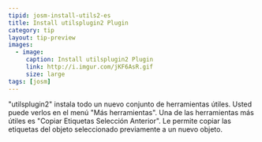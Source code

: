 ```yaml
---
tipid: josm-install-utils2-es
title: Install utilsplugin2 Plugin
category: tip
layout: tip-preview
images:
  - image:
     caption: Install utilsplugin2 Plugin
     link: http://i.imgur.com/jKF6AsR.gif
     size: large
tags: [josm]
---
```

"utilsplugin2" instala todo un nuevo conjunto de herramientas útiles. Usted puede verlos en el menú "Más herramientas". Una de las herramientas más útiles es "Copiar Etiquetas Selección Anterior". Le  permite copiar las etiquetas del objeto seleccionado previamente a un nuevo objeto.
